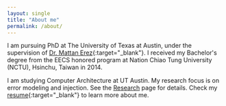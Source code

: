 ```yaml
---
layout: single
title: "About me"
permalink: /about/
---
```

I am pursuing PhD at The University of Texas at Austin, under the supervision of [Dr. Mattan Erez](https://lph.ece.utexas.edu/merez/MattanErez/MattanErez){:target="_blank"}. I received my Bachelor's degree from the EECS honored program at Nation Chiao Tung University (NCTU), Hsinchu, Taiwan in 2014.

I am studying Computer Architecture at UT Austin. My research focus is on error modeling and injection. See the [Research](/research) page for details. Check my [resume](https://docs.google.com/document/d/1PZ64jYoUTKByp-qi1nLJgt2ZfM0m-KeMvYO3j6xBY9E/edit?usp=sharing){:target="_blank"} to learn more about me.
